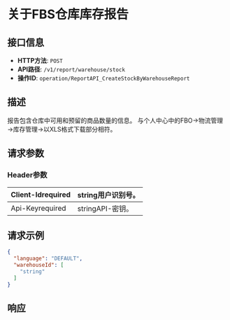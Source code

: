 # 关于FBS仓库库存报告

## 接口信息

- **HTTP方法**: `POST`
- **API路径**: `/v1/report/warehouse/stock`
- **操作ID**: `operation/ReportAPI_CreateStockByWarehouseReport`

## 描述

报告包含仓库中可用和预留的商品数量的信息。
与个人中心中的FBO→物流管理→库存管理→以XLS格式下载部分相符。

## 请求参数

### Header参数

| Client-Idrequired | string用户识别号。 |
|---|---|
| Api-Keyrequired | stringAPI-密钥。 |

## 请求示例

```json
{
  "language": "DEFAULT",
  "warehouseId": [
    "string"
  ]
}
```

## 响应
